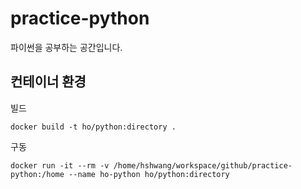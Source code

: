 # practice-python
파이썬을 공부하는 공간입니다.

## 컨테이너 환경

빌드
```
docker build -t ho/python:directory .
```

구동
```
docker run -it --rm -v /home/hshwang/workspace/github/practice-python:/home --name ho-python ho/python:directory
```